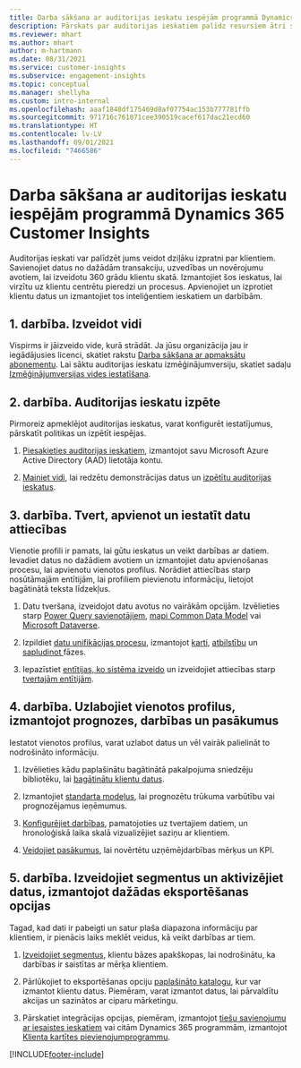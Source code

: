 ```yaml
---
title: Darba sākšana ar auditorijas ieskatu iespējām programmā Dynamics 365 Customer Insights
description: Pārskats par auditorijas ieskatiem palīdz resursiem ātri sākt darbu.
ms.reviewer: mhart
ms.author: mhart
author: m-hartmann
ms.date: 08/31/2021
ms.service: customer-insights
ms.subservice: engagement-insights
ms.topic: conceptual
ms.manager: shellyha
ms.custom: intro-internal
ms.openlocfilehash: aaaf1848df175469d8af07754ac153b777781ffb
ms.sourcegitcommit: 971716c761871cee390519cacef617dac21ecd60
ms.translationtype: HT
ms.contentlocale: lv-LV
ms.lasthandoff: 09/01/2021
ms.locfileid: "7466586"
---
```

# <a name="get-started-with-dynamics-365-customer-insights-audience-insights-capability"></a>Darba sākšana ar auditorijas ieskatu iespējām programmā Dynamics 365 Customer Insights

Auditorijas ieskati var palīdzēt jums veidot dziļāku izpratni par klientiem. Savienojiet datus no dažādām transakciju, uzvedības un novērojumu avotiem, lai izveidotu 360 grādu klientu skatā. Izmantojiet šos ieskatus, lai virzītu uz klientu centrētu pieredzi un procesus. Apvienojiet un izprotiet klientu datus un izmantojiet tos inteliģentiem ieskatiem un darbībām.

## <a name="step-1-create-an-environment"></a>1. darbība. Izveidot vidi

Vispirms ir jāizveido vide, kurā strādāt. Ja jūsu organizācija jau ir iegādājusies licenci, skatiet rakstu [Darba sākšana ar apmaksātu abonementu](get-started-paid.md). Lai sāktu auditorijas ieskatu izmēģinājumversiju, skatiet sadaļu [Izmēģinājumversijas vides iestatīšana](get-started-trial.md). 

## <a name="step-2-explore-audience-insights"></a>2. darbība. Auditorijas ieskatu izpēte

Pirmoreiz apmeklējot auditorijas ieskatus, varat konfigurēt iestatījumus, pārskatīt politikas un izpētīt iespējas.

1. [Piesakieties auditorijas ieskatiem](https://home.ci.ai.dynamics.com), izmantojot savu Microsoft Azure Active Directory (AAD) lietotāja kontu.

1. [Mainiet vidi](manage-environments.md#switch-environments), lai redzētu demonstrācijas datus un [izpētītu auditorijas ieskatus](home.md).

##  <a name="step-3-ingest-unify-and-set-up-relationships-for-your-data"></a>3. darbība. Tvert, apvienot un iestatīt datu attiecības

Vienotie profili ir pamats, lai gūtu ieskatus un veikt darbības ar datiem. Ievadiet datus no dažādiem avotiem un izmantojiet datu apvienošanas procesu, lai apvienotu vienotos profilus. Norādiet attiecības starp nosūtāmajām entītijām, lai profiliem pievienotu informāciju, lietojot bagātinātā teksta līdzekļus. 

1. Datu tveršana, izveidojot datu avotus no vairākām opcijām. Izvēlieties starp [Power Query savienotājiem](connect-power-query.md), [mapi Common Data Model](connect-common-data-model.md) vai [Microsoft Dataverse](connect-common-data-service-lake.md). 

1. Izpildiet [datu unifikācijas procesu](data-unification.md), izmantojot [karti](map-entities.md), [atbilstību](match-entities.md) un [sapludinot ](merge-entities.md) fāzes.

1. Iepazīstiet [entītijas, ko sistēma izveido](entities.md) un izveidojiet attiecības starp [tvertajām entītijām](relationships.md).
    
## <a name="step-4-enhance-unified-profiles-with-predictions-activities-and-measures"></a>4. darbība. Uzlabojiet vienotos profilus, izmantojot prognozes, darbības un pasākumus

Iestatot vienotos profilus, varat uzlabot datus un vēl vairāk palielināt to nodrošināto informāciju.

1. Izvēlieties kādu paplašinātu bagātinātā pakalpojuma sniedzēju bibliotēku, lai [bagātinātu klientu datus](enrichment-hub.md).

1. Izmantojiet [standarta modeļus](predictions-overview.md), lai prognozētu trūkuma varbūtību vai prognozējamus ieņēmumus.

1. [Konfigurējiet darbības](activities.md), pamatojoties uz tvertajiem datiem, un hronoloģiskā laika skalā vizualizējiet saziņu ar klientiem. 

1. [Veidojiet pasākumus](measures.md), lai novērtētu uzņēmējdarbības mērķus un KPI.
 
## <a name="step-5-create-segments-and-activate-data-through-various-export-options"></a>5. darbība. Izveidojiet segmentus un aktivizējiet datus, izmantojot dažādas eksportēšanas opcijas

Tagad, kad dati ir pabeigti un satur plaša diapazona informāciju par klientiem, ir pienācis laiks meklēt veidus, kā veikt darbības ar tiem. 

1. [Izveidojiet segmentus](segments.md), klientu bāzes apakškopas, lai nodrošinātu, ka darbības ir saistītas ar mērķa klientiem.

1. Pārlūkojiet to eksportēšanas opciju [paplašināto katalogu](export-destinations.md), kur var izmantot klientu datus. Piemēram, varat izmantot datus, lai pārvaldītu akcijas un sazinātos ar ciparu mārketingu.

1. Pārskatiet integrācijas opcijas, piemēram, izmantojot [tiešu savienojumu ar iesaistes ieskatiem](../engagement-insights/integrate-audience-insights-engagement-insights.md) vai citām Dynamics 365 programmām, izmantojot [Klienta kartītes pievienojumprogrammu](customer-card-add-in.md).  


[!INCLUDE[footer-include](../includes/footer-banner.md)]
